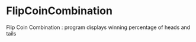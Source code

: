 # FlipCoinCombination
Flip Coin Combination : program displays winning percentage of heads and tails
